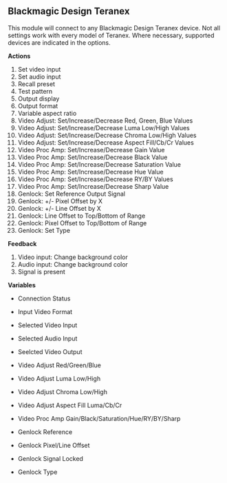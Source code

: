 ## Blackmagic Design Teranex

This module will connect to any Blackmagic Design Teranex device. Not all settings work with every model of Teranex. Where necessary, supported devices are indicated in the options.

**Actions**

1. Set video input
2. Set audio input
3. Recall preset
4. Test pattern
5. Output display
6. Output format
7. Variable aspect ratio
8. Video Adjust: Set/Increase/Decrease Red, Green, Blue Values
9. Video Adjust: Set/Increase/Decrease Luma Low/High Values
10. Video Adjust: Set/Increase/Decrease Chroma Low/High Values
11. Video Adjust: Set/Increase/Decrease Aspect Fill/Cb/Cr Values
12. Video Proc Amp: Set/Increase/Decrease Gain Value
13. Video Proc Amp: Set/Increase/Decrease Black Value
14. Video Proc Amp: Set/Increase/Decrease Saturation Value
15. Video Proc Amp: Set/Increase/Decrease Hue Value
16. Video Proc Amp: Set/Increase/Decrease RY/BY Values
17. Video Proc Amp: Set/Increase/Decrease Sharp Value
18. Genlock: Set Reference Output Signal
19. Genlock: +/- Pixel Offset by X
20. Genlock: +/- Line Offset by X
21. Genlock: Line Offset to Top/Bottom of Range
22. Genlock: Pixel Offset to Top/Bottom of Range
23. Genlock: Set Type

**Feedback**
1. Video input: Change background color
2. Audio input: Change background color
3. Signal is present

**Variables**

* Connection Status

* Input Video Format
* Selected Video Input
* Selected Audio Input
* Seelcted Video Output

* Video Adjust Red/Green/Blue
* Video Adjust Luma Low/High
* Video Adjust Chroma Low/High
* Video Adjust Aspect Fill Luma/Cb/Cr

* Video Proc Amp Gain/Black/Saturation/Hue/RY/BY/Sharp

* Genlock Reference
* Genlock Pixel/Line Offset
* Genlock Signal Locked
* Genlock Type